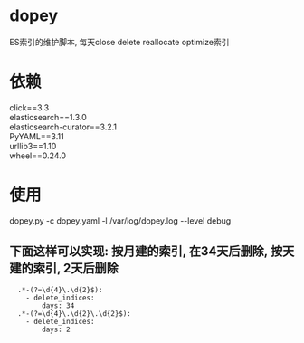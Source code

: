 # dopey
ES索引的维护脚本, 每天close delete reallocate optimize索引

# 依赖
click==3.3  
elasticsearch==1.3.0  
elasticsearch-curator==3.2.1  
PyYAML==3.11  
urllib3==1.10  
wheel==0.24.0  

# 使用
dopey.py -c dopey.yaml -l /var/log/dopey.log --level debug

## 下面这样可以实现: 按月建的索引, 在34天后删除, 按天建的索引, 2天后删除

```
  .*-(?=\d{4}\.\d{2}$):
    - delete_indices:
        days: 34
  .*-(?=\d{4}\.\d{2}\.\d{2}$):
    - delete_indices:
        days: 2
```
